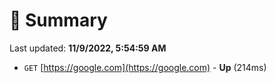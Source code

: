 # 📖 Summary
Last updated: **11/9/2022, 5:54:59 AM**

- `GET` [https://google.com](https://google.com) - **Up** (214ms)
